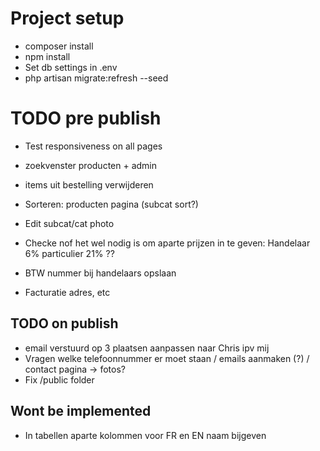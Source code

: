 # Project setup
- composer install
- npm install
- Set db settings in .env
- php artisan migrate:refresh --seed


# TODO pre publish
- Test responsiveness on all pages

- zoekvenster producten + admin
- items uit bestelling verwijderen

- Sorteren: producten pagina (subcat sort?)
- Edit subcat/cat photo


- Checke nof het wel nodig is om aparte prijzen in te geven: Handelaar 6% particulier 21% ??
- BTW nummer bij handelaars opslaan
- Facturatie adres, etc



## TODO on publish
- email verstuurd op 3 plaatsen aanpassen naar Chris ipv mij
- Vragen welke telefoonnummer er moet staan / emails aanmaken (?) / contact pagina -> fotos?
- Fix /public folder


## Wont be implemented
- In tabellen aparte kolommen voor FR en EN naam bijgeven

